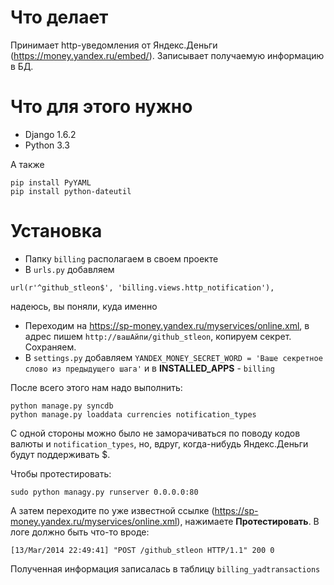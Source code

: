 Что делает
======================================

Принимает http-уведомления от Яндекс.Деньги (<https://money.yandex.ru/embed/>). Записывает получаемую информацию в БД. 

Что для этого нужно
======================================

- Django 1.6.2
- Python 3.3

А также 
```
pip install PyYAML
pip install python-dateutil
```
Установка
======================================
- Папку ``billing`` располагаем в своем проекте
- В ``urls.py`` добавляем 
```
url(r'^github_stleon$', 'billing.views.http_notification'),
``` 
надеюсь, вы поняли, куда именно
- Переходим на <https://sp-money.yandex.ru/myservices/online.xml>, в адрес пишем ``http://вашАйпи/github_stleon``, копируем секрет. Сохраняем.
- В ``settings.py`` добавляем ``YANDEX_MONEY_SECRET_WORD = 'Ваше секретное слово из предыдущего шага'`` и в **INSTALLED_APPS** - ``billing``

После всего этого нам надо выполнить:
```
python manage.py syncdb
python manage.py loaddata currencies notification_types
```
С одной стороны можно было не заморачиваться по поводу кодов валюты и ``notification_types``, но, вдруг, когда-нибудь Яндекс.Деньги будут поддерживать $.

Чтобы протестировать:
```
sudo python managy.py runserver 0.0.0.0:80
```
А затем переходите по уже известной ссылке (<https://sp-money.yandex.ru/myservices/online.xml>), нажимаете **Протестировать**. 
В логе должно быть что-то вроде:
```
[13/Mar/2014 22:49:41] "POST /github_stleon HTTP/1.1" 200 0
```
Полученная информация записалась в таблицу ``billing_yadtransactions``
